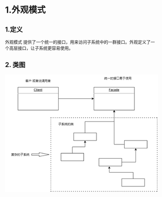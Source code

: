 # 1.外观模式

## 1.定义

外观模式 提供了一个统一的接口，用来访问子系统中的一群接口。外观定义了一个高层接口，让子系统更容易使用。



## 2. 类图



![](../images/外观模式1.png)